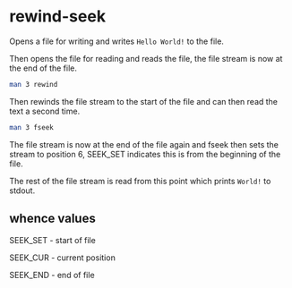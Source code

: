 # rewind-seek

Opens a file for writing and writes `Hello World!` to the file.

Then opens the file for reading and reads the file, the file stream is now at the end of the file.

```bash
man 3 rewind
```

Then rewinds the file stream to the start of the file and can then read the text a second time.

```bash
man 3 fseek
```

The file stream is now at the end of the file again and fseek then sets the stream to position 6, SEEK_SET indicates this is from the beginning of the file.

The rest of the file stream is read from this point which prints `World!` to stdout.

## whence values
SEEK_SET - start of file

SEEK_CUR - current position

SEEK_END - end of file

